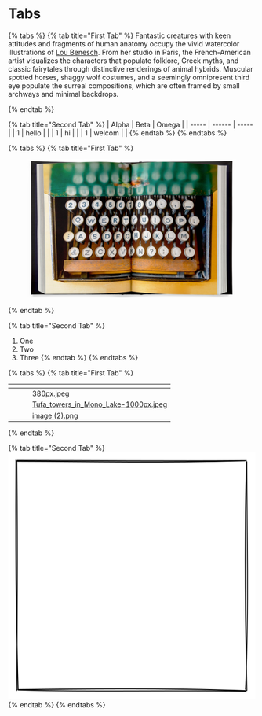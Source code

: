 # Tabs

{% tabs %}
{% tab title="First Tab" %}
Fantastic creatures with keen attitudes and fragments of human anatomy occupy the vivid watercolor illustrations of [Lou Benesch](https://www.instagram.com/un\_loup/). From her studio in Paris, the French-American artist visualizes the characters that populate folklore, Greek myths, and classic fairytales through distinctive renderings of animal hybrids. Muscular spotted horses, shaggy wolf costumes, and a seemingly omnipresent third eye populate the surreal compositions, which are often framed by small archways and minimal backdrops.


{% endtab %}

{% tab title="Second Tab" %}
| Alpha | Beta   | Omega |
| ----- | ------ | ----- |
| 1     | hello  |       |
| 1     | hi     |       |
| 1     | welcom |       |
{% endtab %}
{% endtabs %}

{% tabs %}
{% tab title="First Tab" %}
<figure><img src="../.gitbook/assets/image.png" alt=""><figcaption></figcaption></figure>
{% endtab %}

{% tab title="Second Tab" %}
1. One
2. Two
3. Three
{% endtab %}
{% endtabs %}

{% tabs %}
{% tab title="First Tab" %}
<table data-view="cards"><thead><tr><th></th><th></th><th></th><th data-hidden data-card-cover data-type="files"></th></tr></thead><tbody><tr><td></td><td></td><td></td><td><a href="../.gitbook/assets/380px.jpeg">380px.jpeg</a></td></tr><tr><td></td><td></td><td></td><td><a href="../.gitbook/assets/Tufa_towers_in_Mono_Lake-1000px.jpeg">Tufa_towers_in_Mono_Lake-1000px.jpeg</a></td></tr><tr><td></td><td></td><td></td><td><a href="../.gitbook/assets/image (2).png">image (2).png</a></td></tr></tbody></table>
{% endtab %}

{% tab title="Second Tab" %}
<img src="../.gitbook/assets/file.excalidraw (2).svg" alt="" class="gitbook-drawing">
{% endtab %}
{% endtabs %}
